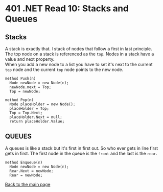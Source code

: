 # 401 .NET Read 10: Stacks and Queues

## Stacks
A stack is exactly that.  I stack of nodes that follow a first in last principle.  The top node on a stack is referenced as the `top`.  Nodes in a stack have a value and next property.  
When you add a new node to a list you have to set it's next to the current `top` node and the current `top` node points to the new node.
```
method Push(n)
  Node newNode = new Node(n);
  newNode.next = Top;
  Top = newNode;
```
```
method Pop(n)
  Node placeHolder = new Node();
  placeHolder = Top;
  Top = Top.Next;
  placeHolder.Next = null;
  return placeHolder.Value;
```

## QUEUES
A queues is like a stack but it's first in first out.  So who ever gets in line first gets in first.  The first node in the queue is the `front` and the last is the `rear`.
```
method Enqueue(n)
  Node newNode = new Node(n);
  Rear.Next = newNode;
  Rear = newNode;
```


[Back to the main page](../README.md) 